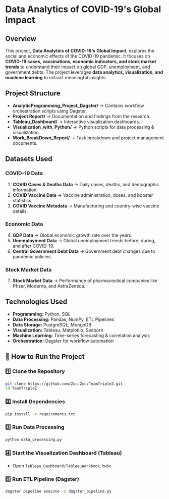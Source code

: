 # Data Analytics of COVID-19's Global Impact

## Overview
This project, **Data Analytics of COVID-19's Global Impact**, explores the social and economic effects of the COVID-19 pandemic. It focuses on **COVID-19 cases, vaccinations, economic indicators, and stock market trends** to understand their impact on global GDP, unemployment, and government debts. The project leverages **data analytics, visualization, and machine learning** to extract meaningful insights.

## Project Structure
- **AnalyticProgramming_Project_Dagster/** → Contains workflow orchestration scripts using Dagster.
- **Project Report/** → Documentation and findings from the research.
- **Tableau_Dashboard/** → Interactive visualization dashboards.
- **Visualization_with_Python/** → Python scripts for data processing & visualization.
- **Work_BreakDown_Report/** → Task breakdown and project management documents.

## Datasets Used
### COVID-19 Data
1. **COVID Cases & Deaths Data** → Daily cases, deaths, and demographic information.
2. **COVID Vaccine Data** → Vaccine administration, doses, and booster statistics.
3. **COVID Vaccine Metadata** → Manufacturing and country-wise vaccine details.

### Economic Data
4. **GDP Data** → Global economic growth rate over the years.
5. **Unemployment Data** → Global unemployment trends before, during, and after COVID-19.
6. **Central Government Debt Data** → Government debt changes due to pandemic policies.

### Stock Market Data
7. **Stock Market Data** → Performance of pharmaceutical companies like Pfizer, Moderna, and AstraZeneca.

## Technologies Used
- **Programming:** Python, SQL
- **Data Processing:** Pandas, NumPy, ETL Pipelines
- **Data Storage:** PostgreSQL, MongoDB
- **Visualization:** Tableau, Matplotlib, Seaborn
- **Machine Learning:** Time-series forecasting & correlation analysis
- **Orchestration:** Dagster for workflow automation


## 🚀 How to Run the Project
### 1️⃣ Clone the Repository
```bash
git clone https://github.com/Zuu-Zuu/TeamTripleZ.git
cd TeamTripleZ
```

### 2️⃣ Install Dependencies
```bash
pip install -r requirements.txt
```

### 3️⃣ Run Data Processing
```bash
python data_processing.py
```

### 4️⃣ Start the Visualization Dashboard (Tableau)
- Open `Tableau_Dashboard/TableauWorkbook.twbx`

### 5️⃣ Run ETL Pipeline (Dagster)
```bash
dagster pipeline execute -p dagster_pipeline.py
```

